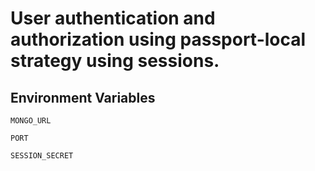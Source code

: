 # User authentication and authorization using passport-local strategy using sessions. 

## Environment Variables

`MONGO_URL`

`PORT`

`SESSION_SECRET`

